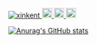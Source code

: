 <p align="left"> 
  <a href="https://github.com/xinkent/xinkent/">
    <img src="https://komarev.com/ghpvc/?username=xinkent" alt="xinkent" />
  </a>
  <a href="https://github.com/xinkent">
    <img height="20" src="https://img.shields.io/github/followers/xinkent?label=follow&logo=github&style=flat" />
  </a>
  <a href="http://qiita.com/xkent">
    <img height="20" src="https://qiita-badge.apiapi.app/s/xkent/posts.svg" />
  </a>
  <a href="http://qiita.com/xkent">
    <img height="20" src="https://qiita-badge.apiapi.app/s/xkent/contributions.svg" />
  </a>
</p>

[![Anurag's GitHub stats](https://github-readme-stats.vercel.app/api?username=xinkent&count_private=true&show_icons=true&theme=tokyonight)](https://github.com/anuraghazra/github-readme-stats)

